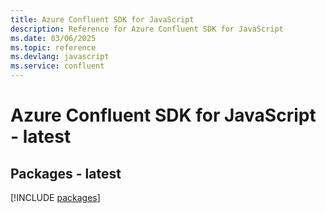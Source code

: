 ```yaml
---
title: Azure Confluent SDK for JavaScript
description: Reference for Azure Confluent SDK for JavaScript
ms.date: 03/06/2025
ms.topic: reference
ms.devlang: javascript
ms.service: confluent
---
```

# Azure Confluent SDK for JavaScript - latest
## Packages - latest
[!INCLUDE [packages](confluent-index.md)]